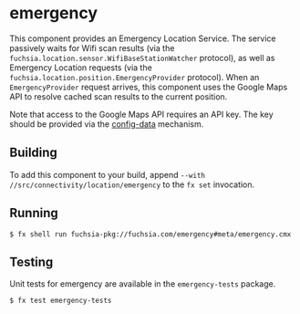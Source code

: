 # emergency

This component provides an Emergency Location Service. The service passively
waits for Wifi scan results (via the
`fuchsia.location.sensor.WifiBaseStationWatcher` protocol), as well as Emergency
Location requests (via the `fuchsia.location.position.EmergencyProvider`
protocol). When an `EmergencyProvider` request arrives, this component uses the
Google Maps API to resolve cached scan results to the current position.

Note that access to the Google Maps API requires an API key. The key should be
provided via the
[config-data](https://fuchsia.dev/fuchsia-src/development/components/config_data)
mechanism.

## Building

To add this component to your build, append
`--with //src/connectivity/location/emergency`
to the `fx set` invocation.

## Running

```
$ fx shell run fuchsia-pkg://fuchsia.com/emergency#meta/emergency.cmx
```

## Testing

Unit tests for emergency are available in the `emergency-tests`
package.

```
$ fx test emergency-tests
```
